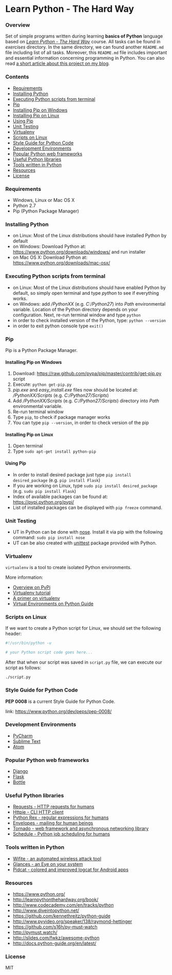 Learn Python - The Hard Way
=========================

### Overview

Set of simple programs written during learning **basics of Python** language based on *[Learn Python - The Hard Way](http://learnpythonthehardway.org/book/)* course. All tasks can be found in *exercises* directory. In the same directory, we can found another `README.md` file including list of all tasks. Moreover, this `README.md` file includes important and essential information concerning programming in Python. You can also read [a short article about this project on my blog](http://blog.wittchen.biz.pl/learning-python/).

### Contents
* [Requirements](#requirements)
* [Installing Python](#installing-python)
* [Executing Python scripts from terminal](#executing-python-scripts-from-terminal)
* [Pip](#pip)
 * [Installing Pip on Windows](#installing-pip-on-windows)
 * [Installing Pip on Linux](#installing-pip-on-linux)
 * [Using Pip](#using-pip)
* [Unit Testing](#unit-testing)
* [Virtualenv](#virtualenv)
* [Scripts on Linux](#scripts-on-linux)
* [Style Guide for Python Code](#style-guide-for-python-code)
* [Development Environments](#development-environments)
* [Popular Python web frameworks](#popular-python-web-frameworks)
* [Useful Python libraries](#useful-python-libraries)
* [Tools written in Python](#tools-written-in-python)
* [Resources](#resources)
* [License](#license)

### Requirements
* Windows, Linux or Mac OS X
* Python 2.7
* Pip (Python Package Manager)

### Installing Python
* on Linux: Most of the Linux distributions should have installed Python by default
* on Windows: Download Python at: https://www.python.org/downloads/windows/ and run installer
* on Mac OS X: Download Python at: https://www.python.org/downloads/mac-osx/

### Executing Python scripts from terminal
* on Linux: Most of the Linux distributions should have enabled Python by default, so simply open terminal and type *python* to see if everything works.
* on Windows: add */PythonXX* (e.g. *C:/Python27*) into *Path* environmental variable. Location of the Python directory depends on your configuration. Next, re-run terminal window and type `python`
* in order to check installed version of the Python, type: `python --version`
* in order to exit python console type `exit()`

### Pip
Pip is a Python Package Manager.

#### Installing Pip on Windows
1. Download: https://raw.github.com/pypa/pip/master/contrib/get-pip.py script
2. Execute: `python get-pip.py`
3. *pip.exe* and *easy_install.exe* files now should be located at: */PythonXX/Scripts* (e.g. *C:/Python27/Scripts*)
4. Add */PythonXX/Scripts* (e.g. *C:/Python27/Scripts*) directory into *Path* environmental variable.
5. Re-run terminal window
6. Type `pip`, to check if package manager works
7. You can type `pip --version`, in order to check version of the pip

#### Installing Pip on Linux
1. Open terminal
2. Type `sudo apt-get install python-pip`

#### Using Pip
* In order to install desired package just type `pip install desired_package` (e.g. `pip install Flask`)
* If you are working on Linux, type `sudo pip install desired_package` (e.g. `sudo pip install Flask`)
* Index of available packages can be found at: https://pypi.python.org/pypi/
* List of installed packages can be displayed with `pip freeze` command.

### Unit Testing
* UT in Python can be done with [nose](https://pypi.python.org/pypi/nose/). Install it via pip with the following command: `sudo pip install nose`
* UT can be also created with [unittest](https://docs.python.org/2/library/unittest.html) package provided with Python.

### Virtualenv

`virtualenv` is a tool to create isolated Python environments.

More information:
* [Overview on PyPi](https://pypi.python.org/pypi/virtualenv)
* [Virtualenv tutorial](http://simononsoftware.com/virtualenv-tutorial/)
* [A primer on virtualenv](http://iamzed.com/2009/05/07/a-primer-on-virtualenv/)
* [Virtual Environments on Python Guide](http://docs.python-guide.org/en/latest/dev/virtualenvs/)

### Scripts on Linux

If we want to create a Python script for Linux, we should set the following header:

```python
#!/usr/bin/python -u

# your Python script code goes here...
```

After that when our script was saved in `script.py` file, we can execute our script as follows:

```
./script.py
```

### Style Guide for Python Code

**PEP 0008** is a current Style Guide for Python Code.

link: https://www.python.org/dev/peps/pep-0008/

### Development Environments
* [PyCharm](https://www.jetbrains.com/pycharm/)
* [Sublime Text](http://www.sublimetext.com/)
* [Atom](https://atom.io/)

### Popular Python web frameworks
* [Django](https://www.djangoproject.com/)
* [Flask](http://flask.pocoo.org/)
* [Bottle](http://bottlepy.org/)

### Useful Python libraries
* [Requests - HTTP requests for humans](https://github.com/kennethreitz/requests)
* [Httpie - CLI HTTP client](https://github.com/jkbrzt/httpie)
* [Python Rex - regular expressions for humans](https://github.com/cypreess/python-rex)
* [Envelopes - mailing for human beings](https://github.com/tomekwojcik/envelopes)
* [Tornado - web framework and asynchronous networking library](https://github.com/tornadoweb/tornado)
* [Schedule - Python job scheduling for humans](https://github.com/dbader/schedule)

### Tools written in Python

* [Wifite - an automated wireless attack tool](https://github.com/derv82/wifite)
* [Glances - an Eye on your system](https://github.com/nicolargo/glances)
* [Pidcat - colored and improved logcat for Android apps](https://github.com/JakeWharton/pidcat)

### Resources
* https://www.python.org/
* http://learnpythonthehardway.org/book/
* http://www.codecademy.com/en/tracks/python
* http://www.diveintopython.net/
* https://github.com/kennethreitz/python-guide
* http://www.pyvideo.org/speaker/138/raymond-hettinger
* https://github.com/s16h/py-must-watch
* http://pymust.watch/
* http://slides.com/fwkz/awesome-python
* http://docs.python-guide.org/en/latest/

### License
MIT
